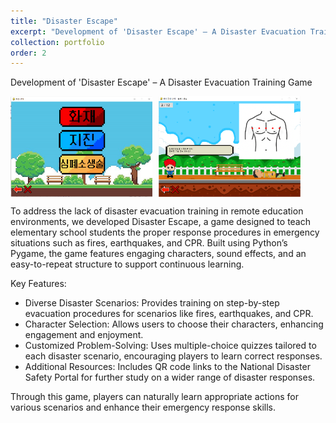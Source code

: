 ```yaml
---
title: "Disaster Escape"
excerpt: "Development of 'Disaster Escape' – A Disaster Evacuation Training Game"
collection: portfolio
order: 2
---
```


Development of 'Disaster Escape' – A Disaster Evacuation Training Game

<div style="display: flex; gap: 10px;">
  <img src="/images/DE-1.png" alt="Disaster Escape Screenshot 1" width="45%"/>
  <img src="/images/DE-2.png" alt="Disaster Escape Screenshot 2" width="45%"/>
</div>

To address the lack of disaster evacuation training in remote education environments, we developed Disaster Escape, a game designed to teach elementary school students the proper response procedures in emergency situations such as fires, earthquakes, and CPR. Built using Python’s Pygame, the game features engaging characters, sound effects, and an easy-to-repeat structure to support continuous learning.

Key Features:

- Diverse Disaster Scenarios: Provides training on step-by-step evacuation procedures for scenarios like fires, earthquakes, and CPR.
- Character Selection: Allows users to choose their characters, enhancing engagement and enjoyment.
- Customized Problem-Solving: Uses multiple-choice quizzes tailored to each disaster scenario, encouraging players to learn correct responses.
- Additional Resources: Includes QR code links to the National Disaster Safety Portal for further study on a wider range of disaster responses.

Through this game, players can naturally learn appropriate actions for various scenarios and enhance their emergency response skills.
